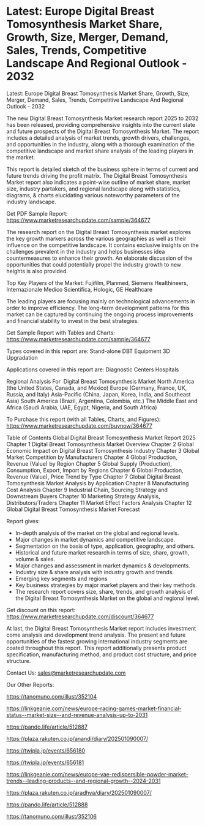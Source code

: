 # Latest: Europe Digital Breast Tomosynthesis Market Share, Growth, Size, Merger, Demand, Sales, Trends, Competitive Landscape And Regional Outlook - 2032

Latest: Europe Digital Breast Tomosynthesis Market Share, Growth, Size, Merger, Demand, Sales, Trends, Competitive Landscape And Regional Outlook - 2032

The new Digital Breast Tomosynthesis Market research report 2025 to 2032 has been released, providing comprehensive insights into the current state and future prospects of the Digital Breast Tomosynthesis Market. The report includes a detailed analysis of market trends, growth drivers, challenges, and opportunities in the industry, along with a thorough examination of the competitive landscape and market share analysis of the leading players in the market.

This report is detailed sketch of the business sphere in terms of current and future trends driving the profit matrix. The Digital Breast Tomosynthesis Market report also indicates a point-wise outline of market share, market size, industry partakers, and regional landscape along with statistics, diagrams, & charts elucidating various noteworthy parameters of the industry landscape.

Get PDF Sample Report: https://www.marketresearchupdate.com/sample/364677

The research report on the Digital Breast Tomosynthesis market explores the key growth markers across the various geographies as well as their influence on the competitive landscape. It contains exclusive insights on the challenges prevalent in the industry and helps businesses idea countermeasures to enhance their growth. An elaborate discussion of the opportunities that could potentially propel the industry growth to new heights is also provided.

Top Key Players of the Market:
Fujifilm, Planmed, Siemens Healthineers, Internazionale Medico Scientifica, Hologic, GE Healthcare


The leading players are focusing mainly on technological advancements in order to improve efficiency. The long-term development patterns for this market can be captured by continuing the ongoing process improvements and financial stability to invest in the best strategies.

Get Sample Report with Tables and Charts: https://www.marketresearchupdate.com/sample/364677

Types covered in this report are:
Stand-alone DBT Equipment
3D Upgradation


Applications covered in this report are:
Diagnostic Centers
Hospitals


Regional Analysis For  Digital Breast Tomosynthesis Market
North America (the United States, Canada, and Mexico)
Europe (Germany, France, UK, Russia, and Italy)
Asia-Pacific (China, Japan, Korea, India, and Southeast Asia)
South America (Brazil, Argentina, Colombia, etc.)
The Middle East and Africa (Saudi Arabia, UAE, Egypt, Nigeria, and South Africa)

To Purchase this report (with all Tables, Charts, and Figures): https://www.marketresearchupdate.com/buynow/364677

Table of Contents
Global Digital Breast Tomosynthesis Market Report 2025
Chapter 1 Digital Breast Tomosynthesis Market Overview
Chapter 2 Global Economic Impact on Digital Breast Tomosynthesis Industry
Chapter 3 Global Market Competition by Manufacturers
Chapter 4 Global Production, Revenue (Value) by Region
Chapter 5 Global Supply (Production), Consumption, Export, Import by Regions
Chapter 6 Global Production, Revenue (Value), Price Trend by Type
Chapter 7 Global Digital Breast Tomosynthesis Market Analysis by Application
Chapter 8 Manufacturing Cost Analysis
Chapter 9 Industrial Chain, Sourcing Strategy and Downstream Buyers
Chapter 10 Marketing Strategy Analysis, Distributors/Traders
Chapter 11 Market Effect Factors Analysis
Chapter 12 Global Digital Breast Tomosynthesis Market Forecast

Report gives:

- In-depth analysis of the market on the global and regional levels.
- Major changes in market dynamics and competitive landscape.
- Segmentation on the basis of type, application, geography, and others.
- Historical and future market research in terms of size, share, growth, volume & sales.
- Major changes and assessment in market dynamics & developments.
- Industry size & share analysis with industry growth and trends.
- Emerging key segments and regions
- Key business strategies by major market players and their key methods.
- The research report covers size, share, trends, and growth analysis of the Digital Breast Tomosynthesis Market on the global and regional level.

Get discount on this report: https://www.marketresearchupdate.com/discount/364677

At last, the Digital Breast Tomosynthesis Market report includes investment come analysis and development trend analysis. The present and future opportunities of the fastest growing international industry segments are coated throughout this report. This report additionally presents product specification, manufacturing method, and product cost structure, and price structure.

Contact Us:
sales@marketresearchupdate.com

Our Other Reports:

https://tanomuno.com/illust/352104

https://linkgeanie.com/news/europe-racing-games-market-financial-status--market-size--and-revenue-analysis-up-to-2031

https://pando.life/article/512887

https://plaza.rakuten.co.jp/anandi/diary/202501090007/

https://twipla.jp/events/656180

https://twipla.jp/events/656181

https://linkgeanie.com/news/europe-vae-redispersible-powder-market-trends--leading-products--and-regional-growth--2024-2031

https://plaza.rakuten.co.jp/aradhya/diary/202501090007/

https://pando.life/article/512888

https://tanomuno.com/illust/352106
